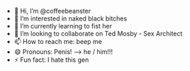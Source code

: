 - 👋 Hi, I’m @coffeebeanster
- 👀 I’m interested in naked black bitches
- 🌱 I’m currently learning to fist her
- 💞️ I’m looking to collaborate on Ted Mosby - Sex Architect
- 📫 How to reach me: beep me
- 😄 Pronouns: Penis! --> he / him!!!
- ⚡ Fun fact: I hate this gen

<!---
coffeebeanster/coffeebeanster is a ✨ special ✨ repository because its `README.md` (this file) appears on your GitHub profile.
You can click the Preview link to take a look at your changes.
--->
